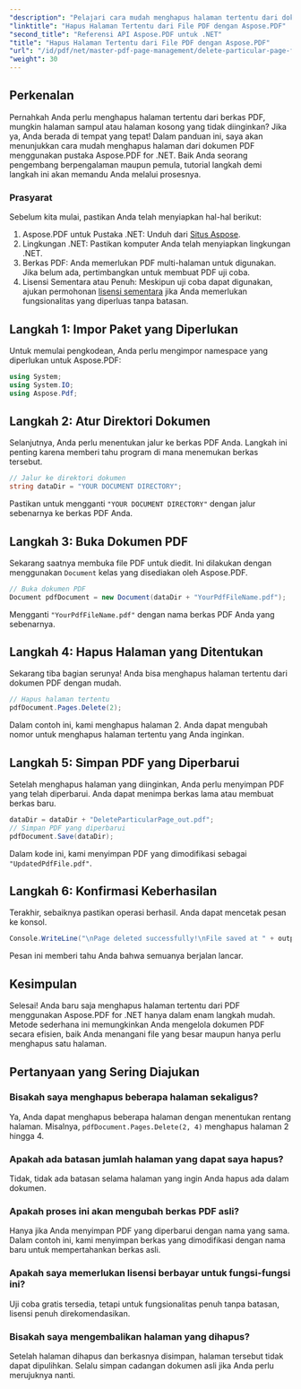 ```yaml
---
"description": "Pelajari cara mudah menghapus halaman tertentu dari dokumen PDF menggunakan pustaka Aspose.PDF for .NET yang canggih. Panduan langkah demi langkah ini sempurna bagi pengembang dari semua tingkat keahlian yang ingin menyederhanakan pengelolaan PDF."
"linktitle": "Hapus Halaman Tertentu dari File PDF dengan Aspose.PDF"
"second_title": "Referensi API Aspose.PDF untuk .NET"
"title": "Hapus Halaman Tertentu dari File PDF dengan Aspose.PDF"
"url": "/id/pdf/net/master-pdf-page-management/delete-particular-page-from-pdf-files/"
"weight": 30
---
```


## Perkenalan

Pernahkah Anda perlu menghapus halaman tertentu dari berkas PDF, mungkin halaman sampul atau halaman kosong yang tidak diinginkan? Jika ya, Anda berada di tempat yang tepat! Dalam panduan ini, saya akan menunjukkan cara mudah menghapus halaman dari dokumen PDF menggunakan pustaka Aspose.PDF for .NET. Baik Anda seorang pengembang berpengalaman maupun pemula, tutorial langkah demi langkah ini akan memandu Anda melalui prosesnya.

### Prasyarat

Sebelum kita mulai, pastikan Anda telah menyiapkan hal-hal berikut:

1. Aspose.PDF untuk Pustaka .NET: Unduh dari [Situs Aspose](https://releases.aspose.com/pdf/net/).
2. Lingkungan .NET: Pastikan komputer Anda telah menyiapkan lingkungan .NET.
3. Berkas PDF: Anda memerlukan PDF multi-halaman untuk digunakan. Jika belum ada, pertimbangkan untuk membuat PDF uji coba.
4. Lisensi Sementara atau Penuh: Meskipun uji coba dapat digunakan, ajukan permohonan [lisensi sementara](https://purchase.aspose.com/temporary-license/) jika Anda memerlukan fungsionalitas yang diperluas tanpa batasan.

## Langkah 1: Impor Paket yang Diperlukan

Untuk memulai pengkodean, Anda perlu mengimpor namespace yang diperlukan untuk Aspose.PDF:

```csharp
using System;
using System.IO;
using Aspose.Pdf;
```

## Langkah 2: Atur Direktori Dokumen

Selanjutnya, Anda perlu menentukan jalur ke berkas PDF Anda. Langkah ini penting karena memberi tahu program di mana menemukan berkas tersebut.

```csharp
// Jalur ke direktori dokumen
string dataDir = "YOUR DOCUMENT DIRECTORY";
```

Pastikan untuk mengganti `"YOUR DOCUMENT DIRECTORY"` dengan jalur sebenarnya ke berkas PDF Anda.

## Langkah 3: Buka Dokumen PDF

Sekarang saatnya membuka file PDF untuk diedit. Ini dilakukan dengan menggunakan `Document` kelas yang disediakan oleh Aspose.PDF.

```csharp
// Buka dokumen PDF
Document pdfDocument = new Document(dataDir + "YourPdfFileName.pdf");
```

Mengganti `"YourPdfFileName.pdf"` dengan nama berkas PDF Anda yang sebenarnya.

## Langkah 4: Hapus Halaman yang Ditentukan

Sekarang tiba bagian serunya! Anda bisa menghapus halaman tertentu dari dokumen PDF dengan mudah.

```csharp
// Hapus halaman tertentu
pdfDocument.Pages.Delete(2);
```

Dalam contoh ini, kami menghapus halaman 2. Anda dapat mengubah nomor untuk menghapus halaman tertentu yang Anda inginkan.

## Langkah 5: Simpan PDF yang Diperbarui

Setelah menghapus halaman yang diinginkan, Anda perlu menyimpan PDF yang telah diperbarui. Anda dapat menimpa berkas lama atau membuat berkas baru.

```csharp
dataDir = dataDir + "DeleteParticularPage_out.pdf";
// Simpan PDF yang diperbarui
pdfDocument.Save(dataDir);
```

Dalam kode ini, kami menyimpan PDF yang dimodifikasi sebagai `"UpdatedPdfFile.pdf"`.

## Langkah 6: Konfirmasi Keberhasilan

Terakhir, sebaiknya pastikan operasi berhasil. Anda dapat mencetak pesan ke konsol.

```csharp
Console.WriteLine("\nPage deleted successfully!\nFile saved at " + outputFilePath);
```

Pesan ini memberi tahu Anda bahwa semuanya berjalan lancar.

## Kesimpulan

Selesai! Anda baru saja menghapus halaman tertentu dari PDF menggunakan Aspose.PDF for .NET hanya dalam enam langkah mudah. Metode sederhana ini memungkinkan Anda mengelola dokumen PDF secara efisien, baik Anda menangani file yang besar maupun hanya perlu menghapus satu halaman.

## Pertanyaan yang Sering Diajukan

### Bisakah saya menghapus beberapa halaman sekaligus?  
Ya, Anda dapat menghapus beberapa halaman dengan menentukan rentang halaman. Misalnya, `pdfDocument.Pages.Delete(2, 4)` menghapus halaman 2 hingga 4.

### Apakah ada batasan jumlah halaman yang dapat saya hapus?  
Tidak, tidak ada batasan selama halaman yang ingin Anda hapus ada dalam dokumen.

### Apakah proses ini akan mengubah berkas PDF asli?  
Hanya jika Anda menyimpan PDF yang diperbarui dengan nama yang sama. Dalam contoh ini, kami menyimpan berkas yang dimodifikasi dengan nama baru untuk mempertahankan berkas asli.

### Apakah saya memerlukan lisensi berbayar untuk fungsi-fungsi ini?  
Uji coba gratis tersedia, tetapi untuk fungsionalitas penuh tanpa batasan, lisensi penuh direkomendasikan.

### Bisakah saya mengembalikan halaman yang dihapus?  
Setelah halaman dihapus dan berkasnya disimpan, halaman tersebut tidak dapat dipulihkan. Selalu simpan cadangan dokumen asli jika Anda perlu merujuknya nanti.
